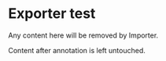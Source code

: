 # Exporter test

<!-- == imptr: exporter_example / begin from: ./with-exporter.md#[test_exporter] == -->

Any content here will be removed by Importer.

<!-- == imptr: exporter_example / end == -->

Content after annotation is left untouched.
